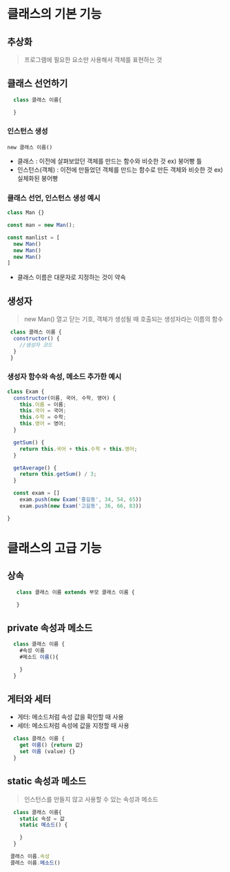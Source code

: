 # 클래스의 기본 기능

## 추상화

> 프로그램에 필요한 요소만 사용해서 객체를 표현하는 것

## 클래스 선언하기

```javascript
  class 클래스 이름{

  }
```

### 인스턴스 생성

`new 클래스 이름()`

- 클래스 : 이전에 살펴보았던 객체를 만드는 함수와 비슷한 것 ex) 붕어빵 틀
- 인스턴스(객체) : 이전에 만들었던 객체를 만드는 함수로 만든 객체와 비슷한 것 ex) 실체화된 붕어빵

### 클래스 선언, 인스턴스 생성 예시

```javascript
class Man {}

const man = new Man();

const manlist = [
  new Man()
  new Man()
  new Man()
]
```

- 클래스 이름은 대문자로 지정하는 것이 약속

## 생성자

> new Man() 열고 닫는 기호, 객체가 생성될 때 호출되는 생성자라는 이름의 함수

```javascript
 class 클래스 이름 {
  constructor() {
    //생성자 코드
  }
 }
```

### 생성자 함수와 속성, 메소드 추가한 예시

```javascript
class Exam {
  constructor(이름, 국어, 수학, 영어) {
    this.이름 = 이름;
    this.국어 = 국어;
    this.수학 = 수학;
    this.영어 = 영어;
  }

  getSum() {
    return this.국어 + this.수학 + this.영어;
  }

  getAverage() {
    return this.getSum() / 3;
  }

  const exam = []
    exam.push(new Exam('홍길동', 34, 54, 65))
    exam.push(new Exam('고길동', 36, 66, 83))

}
```

# 클래스의 고급 기능

## 상속

```javascript
   class 클래스 이름 extends 부모 클래스 이름 {

   }
```

## private 속성과 메소드

```javascript
  class 클래스 이름 {
    #속성 이름
    #메소드 이름(){

    }
  }
```

## 게터와 세터

- 게터: 메소드처럼 속성 값을 확인할 때 사용
- 세터: 메소드처럼 속성에 값을 지정할 때 사용

```javascript
  class 클래스 이름 {
    get 이름() {return 값}
    set 이름 (value) {}
  }
```

## static 속성과 메소드

> 인스턴스를 만들지 않고 사용할 수 있는 속성과 메소드

```javascript
  class 클래스 이름{
    static 속성 = 값
    static 메소드() {

    }
  }
```

```javascript
 클래스 이름.속성
 클래스 이름.메소드()
```
